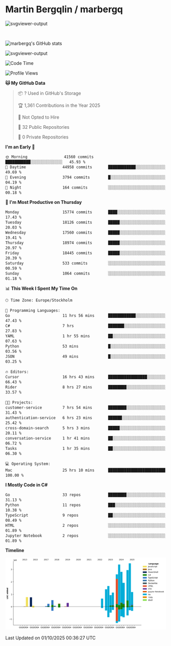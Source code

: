 # Martin Bergqlin / marbergq

![svgviewer-output](https://user-images.githubusercontent.com/2405410/206014777-22d41ecb-c24f-421d-b7d9-bba2cb5bb0de.svg)

<br>

<!--- [![Martin's Week](https://github-readme-stats.vercel.app/api/wakatime?username=marbergq&theme=dark)](https://github.com/anuraghazra/github-readme-stats) -->

![marbergq's GitHub stats](https://github-readme-stats.vercel.app/api?username=marbergq&count_private=true&show_icons=true)

![svgviewer-output](https://wakatime.com/badge/user/3f0a2069-6683-4e19-9a4a-7d21ea815067.svg)

<!--START_SECTION:waka-->
![Code Time](http://img.shields.io/badge/Code%20Time-5%2C424%20hrs%2049%20mins-blue)

![Profile Views](http://img.shields.io/badge/Profile%20Views-3-blue)

**🐱 My GitHub Data** 

> 📦 ? Used in GitHub's Storage 
 > 
> 🏆 1,361 Contributions in the Year 2025
 > 
> 🚫 Not Opted to Hire
 > 
> 📜 32 Public Repositories 
 > 
> 🔑 0 Private Repositories 
 > 
**I'm an Early 🐤** 

```text
🌞 Morning                41560 commits       ███████████░░░░░░░░░░░░░░   45.93 % 
🌆 Daytime                44958 commits       ████████████░░░░░░░░░░░░░   49.69 % 
🌃 Evening                3794 commits        █░░░░░░░░░░░░░░░░░░░░░░░░   04.19 % 
🌙 Night                  164 commits         ░░░░░░░░░░░░░░░░░░░░░░░░░   00.18 % 
```
📅 **I'm Most Productive on Thursday** 

```text
Monday                   15774 commits       ████░░░░░░░░░░░░░░░░░░░░░   17.43 % 
Tuesday                  18126 commits       █████░░░░░░░░░░░░░░░░░░░░   20.03 % 
Wednesday                17560 commits       █████░░░░░░░░░░░░░░░░░░░░   19.41 % 
Thursday                 18974 commits       █████░░░░░░░░░░░░░░░░░░░░   20.97 % 
Friday                   18445 commits       █████░░░░░░░░░░░░░░░░░░░░   20.39 % 
Saturday                 533 commits         ░░░░░░░░░░░░░░░░░░░░░░░░░   00.59 % 
Sunday                   1064 commits        ░░░░░░░░░░░░░░░░░░░░░░░░░   01.18 % 
```


📊 **This Week I Spent My Time On** 

```text
🕑︎ Time Zone: Europe/Stockholm

💬 Programming Languages: 
Go                       11 hrs 56 mins      ████████████░░░░░░░░░░░░░   47.43 % 
C#                       7 hrs               ███████░░░░░░░░░░░░░░░░░░   27.83 % 
YAML                     1 hr 55 mins        ██░░░░░░░░░░░░░░░░░░░░░░░   07.63 % 
Python                   53 mins             █░░░░░░░░░░░░░░░░░░░░░░░░   03.56 % 
JSON                     49 mins             █░░░░░░░░░░░░░░░░░░░░░░░░   03.25 % 

🔥 Editors: 
Cursor                   16 hrs 43 mins      █████████████████░░░░░░░░   66.43 % 
Rider                    8 hrs 27 mins       ████████░░░░░░░░░░░░░░░░░   33.57 % 

🐱‍💻 Projects: 
customer-service         7 hrs 54 mins       ████████░░░░░░░░░░░░░░░░░   31.43 % 
authentication-service   6 hrs 23 mins       ██████░░░░░░░░░░░░░░░░░░░   25.42 % 
cross-domain-search      5 hrs 3 mins        █████░░░░░░░░░░░░░░░░░░░░   20.11 % 
conversation-service     1 hr 41 mins        ██░░░░░░░░░░░░░░░░░░░░░░░   06.72 % 
Tasks                    1 hr 35 mins        ██░░░░░░░░░░░░░░░░░░░░░░░   06.30 % 

💻 Operating System: 
Mac                      25 hrs 10 mins      █████████████████████████   100.00 % 
```

**I Mostly Code in C#** 

```text
Go                       33 repos            ████████░░░░░░░░░░░░░░░░░   31.13 % 
Python                   11 repos            ███░░░░░░░░░░░░░░░░░░░░░░   10.38 % 
TypeScript               9 repos             ██░░░░░░░░░░░░░░░░░░░░░░░   08.49 % 
HTML                     2 repos             ░░░░░░░░░░░░░░░░░░░░░░░░░   01.89 % 
Jupyter Notebook         2 repos             ░░░░░░░░░░░░░░░░░░░░░░░░░   01.89 % 
```



**Timeline**

![Lines of Code chart](https://raw.githubusercontent.com/marbergq/marbergq/main/assets/bar_graph.png)


 Last Updated on 01/10/2025 00:36:27 UTC
<!--END_SECTION:waka-->
